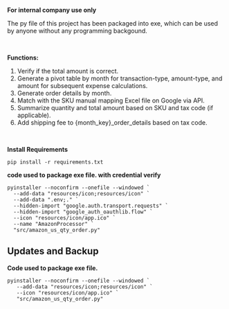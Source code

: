 
**For internal company use only**

The py file of this project has been packaged into exe, which can be used by anyone without any programming backgound.

</br>

**Functions:**
1. Verify if the total amount is correct. 
2. Generate a pivot table by month for transaction-type, amount-type, and amount for subsequent expense calculations. 
3. Generate order details by month. 
4. Match with the SKU manual mapping Excel file on Google via API. 
5. Summarize quantity and total amount based on SKU and tax code (if applicable). 
6. Add shipping fee to {month_key}_order_details based on tax code.

</br>


**Install Requirements**

```
pip install -r requirements.txt
```


**code used to package exe file. with credential verify**

```
pyinstaller --noconfirm --onefile --windowed `
  --add-data "resources/icon;resources/icon" `
  --add-data ".env;." `
  --hidden-import "google.auth.transport.requests" `
  --hidden-import "google_auth_oauthlib.flow" `
  --icon "resources/icon/app.ico" `
  --name "AmazonProcessor" `
  "src/amazon_us_qty_order.py"
```




## Updates and Backup
**Code used to package exe file.**

```
pyinstaller --noconfirm --onefile --windowed `
   --add-data "resources/icon;resources/icon" `
   --icon "resources/icon/app.ico" `
   "src/amazon_us_qty_order.py"
```
